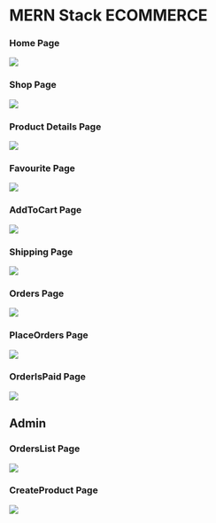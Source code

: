 <h1>MERN Stack ECOMMERCE</h1>

<h3>Home Page</h3>
<img src="https://res.cloudinary.com/dxwqpwwrh/image/upload/v1708419404/gitEcomm/Screenshot_2024-02-20_140857_jzjy0y.png">

<h3>Shop Page</h3>
<img src="https://res.cloudinary.com/dxwqpwwrh/image/upload/v1708419404/gitEcomm/Screenshot_2024-02-20_140957_aifsyc.png">

<h3>Product Details Page</h3>
<img src="https://res.cloudinary.com/dxwqpwwrh/image/upload/v1708419405/gitEcomm/Screenshot_2024-02-20_141158_twxgpp.png">

<h3>Favourite Page</h3>
<img src="https://res.cloudinary.com/dxwqpwwrh/image/upload/v1708419404/gitEcomm/Screenshot_2024-02-20_141020_hpsui7.png">

<h3>AddToCart Page</h3>
<img src="https://res.cloudinary.com/dxwqpwwrh/image/upload/v1708419404/gitEcomm/Screenshot_2024-02-20_141213_dywtkn.png">

<h3>Shipping Page</h3>
<img src="https://res.cloudinary.com/dxwqpwwrh/image/upload/v1708419403/gitEcomm/Screenshot_2024-02-20_141301_qocfyu.png">

<h3>Orders Page</h3>
<img src="https://res.cloudinary.com/dxwqpwwrh/image/upload/v1708419404/gitEcomm/Screenshot_2024-02-20_141622_lu6n3k.png">

<h3>PlaceOrders Page</h3>
<img src="https://res.cloudinary.com/dxwqpwwrh/image/upload/v1708419405/gitEcomm/Screenshot_2024-02-20_141645_ns9acz.png">

<h3>OrderIsPaid Page</h3>
<img src="https://res.cloudinary.com/dxwqpwwrh/image/upload/v1708419404/gitEcomm/Screenshot_2024-02-20_141805_ahtezz.png">

<h2>Admin</h2>

<h3>OrdersList Page</h3>
<img src="https://res.cloudinary.com/dxwqpwwrh/image/upload/v1708419405/gitEcomm/Screenshot_2024-02-20_141921_bo9yaa.png">

<h3>CreateProduct Page</h3>
<img src="https://res.cloudinary.com/dxwqpwwrh/image/upload/v1708419403/gitEcomm/Screenshot_2024-02-20_140409_gna5lh.png">
